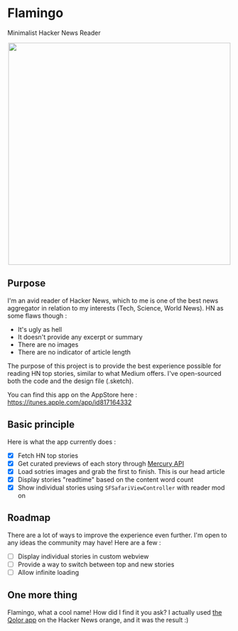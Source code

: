 # Flamingo
Minimalist Hacker News Reader

<p align="center">
  <img src="https://i.imgur.com/rYp9ajL.png" height="500">
</p>

## Purpose
I'm an avid reader of Hacker News, which to me is one of the best news aggregator in relation to my interests (Tech, Science, World News). HN as some flaws though :
- It's ugly as hell
- It doesn't provide any excerpt or summary
- There are no images
- There are no indicator of article length

The purpose of this project is to provide the best experience possible for reading HN top stories, similar to what Medium offers. I've open-sourced both the code and the design file (.sketch).

You can find this app on the AppStore here : https://itunes.apple.com/app/id817164332

## Basic principle
Here is what the app currently does :
- [x] Fetch HN top stories
- [x] Get curated previews of each story through [Mercury API](https://mercury.postlight.com/)
- [x] Load sotries images and grab the first to finish. This is our head article
- [x] Display stories "readtime" based on the content word count
- [x] Show individual stories using `SFSafariViewController` with reader mod on

## Roadmap
There are a lot of ways to improve the experience even further. I'm open to any ideas the community may have!
Here are a few :
- [ ] Display individual stories in custom webview
- [ ] Provide a way to switch between top and new stories
- [ ] Allow infinite loading

## One more thing
Flamingo, what a cool name! How did I find it you ask? I actually used [the Qolor app](https://itunes.apple.com/app/id973492333) on the Hacker News orange, and it was the result :)
